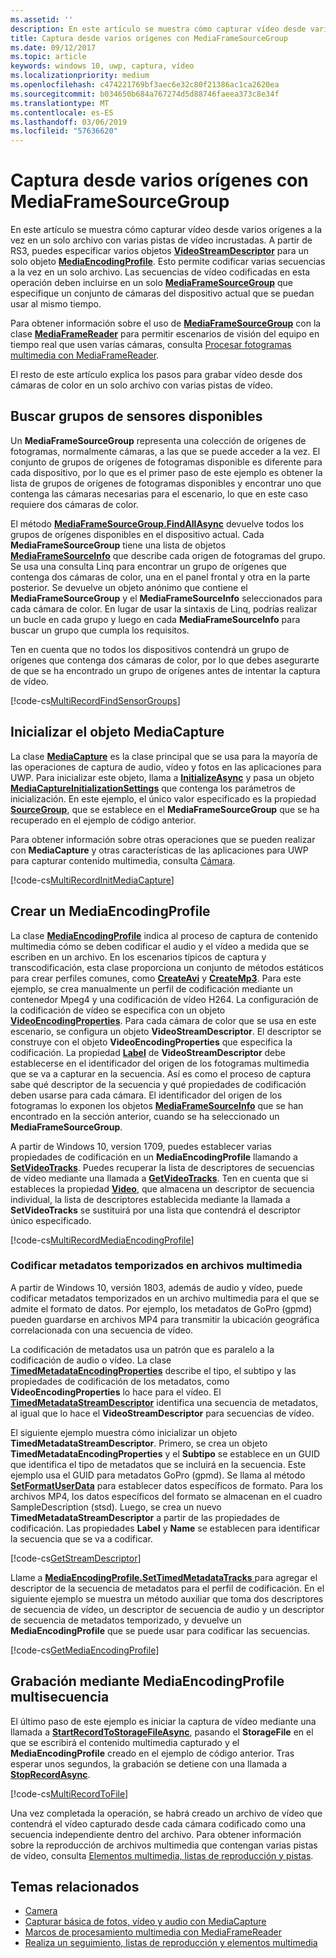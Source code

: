 ```yaml
---
ms.assetid: ''
description: En este artículo se muestra cómo capturar vídeo desde varios orígenes a la vez en un solo archivo con varias pistas de vídeo incrustadas.
title: Captura desde varios orígenes con MediaFrameSourceGroup
ms.date: 09/12/2017
ms.topic: article
keywords: windows 10, uwp, captura, vídeo
ms.localizationpriority: medium
ms.openlocfilehash: c474221769bf3aec6e32c80f21386ac1ca2620ea
ms.sourcegitcommit: b034650b684a767274d5d88746faeea373c8e34f
ms.translationtype: MT
ms.contentlocale: es-ES
ms.lasthandoff: 03/06/2019
ms.locfileid: "57636620"
---
```

# <a name="capture-from-multiple-sources-using-mediaframesourcegroup"></a>Captura desde varios orígenes con MediaFrameSourceGroup

En este artículo se muestra cómo capturar vídeo desde varios orígenes a la vez en un solo archivo con varias pistas de vídeo incrustadas. A partir de RS3, puedes especificar varios objetos **[VideoStreamDescriptor](https://docs.microsoft.com/uwp/api/windows.media.core.videostreamdescriptor)** para un solo objeto **[MediaEncodingProfile](https://docs.microsoft.com/uwp/api/windows.media.mediaproperties.mediaencodingprofile)**. Esto permite codificar varias secuencias a la vez en un solo archivo. Las secuencias de vídeo codificadas en esta operación deben incluirse en un solo **[MediaFrameSourceGroup](https://docs.microsoft.com/uwp/api/windows.media.capture.frames.mediaframesourcegroup)** que especifique un conjunto de cámaras del dispositivo actual que se puedan usar al mismo tiempo. 

Para obtener información sobre el uso de **[MediaFrameSourceGroup](https://docs.microsoft.com/uwp/api/windows.media.capture.frames.mediaframesourcegroup)** con la clase **[MediaFrameReader](https://docs.microsoft.com/uwp/api/windows.media.capture.frames.mediaframereader)** para permitir escenarios de visión del equipo en tiempo real que usen varias cámaras, consulta [Procesar fotogramas multimedia con MediaFrameReader](process-media-frames-with-mediaframereader.md).

El resto de este artículo explica los pasos para grabar vídeo desde dos cámaras de color en un solo archivo con varias pistas de vídeo.

## <a name="find-available-sensor-groups"></a>Buscar grupos de sensores disponibles
Un **MediaFrameSourceGroup** representa una colección de orígenes de fotogramas, normalmente cámaras, a las que se puede acceder a la vez. El conjunto de grupos de orígenes de fotogramas disponible es diferente para cada dispositivo, por lo que es el primer paso de este ejemplo es obtener la lista de grupos de orígenes de fotogramas disponibles y encontrar uno que contenga las cámaras necesarias para el escenario, lo que en este caso requiere dos cámaras de color.

El método **[MediaFrameSourceGroup.FindAllAsync](https://docs.microsoft.com/uwp/api/windows.media.capture.frames.mediaframesourcegroup.FindAllAsync)** devuelve todos los grupos de orígenes disponibles en el dispositivo actual. Cada **MediaFrameSourceGroup** tiene una lista de objetos **[MediaFrameSourceInfo](https://docs.microsoft.com/uwp/api/windows.media.capture.frames.mediaframesourceinfo)** que describe cada origen de fotogramas del grupo. Se usa una consulta Linq para encontrar un grupo de orígenes que contenga dos cámaras de color, una en el panel frontal y otra en la parte posterior. Se devuelve un objeto anónimo que contiene el **MediaFrameSourceGroup** y el **MediaFrameSourceInfo** seleccionados para cada cámara de color. En lugar de usar la sintaxis de Linq, podrías realizar un bucle en cada grupo y luego en cada **MediaFrameSourceInfo** para buscar un grupo que cumpla los requisitos.

Ten en cuenta que no todos los dispositivos contendrá un grupo de orígenes que contenga dos cámaras de color, por lo que debes asegurarte de que se ha encontrado un grupo de orígenes antes de intentar la captura de vídeo.

[!code-cs[MultiRecordFindSensorGroups](./code/SimpleCameraPreview_Win10/cs/MainPage.MultiRecord.xaml.cs#SnippetMultiRecordFindSensorGroups)]

## <a name="initialize-the-mediacapture-object"></a>Inicializar el objeto MediaCapture
La clase **[MediaCapture](https://docs.microsoft.com/uwp/api/windows.media.capture.mediacapture)** es la clase principal que se usa para la mayoría de las operaciones de captura de audio, vídeo y fotos en las aplicaciones para UWP. Para inicializar este objeto, llama a **[InitializeAsync](https://docs.microsoft.com/uwp/api/windows.media.capture.mediacapture.InitializeAsync)** y pasa un objeto **[MediaCaptureInitializationSettings](https://docs.microsoft.com/uwp/api/windows.media.capture.mediacaptureinitializationsettings)** que contenga los parámetros de inicialización. En este ejemplo, el único valor especificado es la propiedad **[SourceGroup](https://docs.microsoft.com/uwp/api/windows.media.capture.mediacaptureinitializationsettings.SourceGroup)**, que se establece en el **MediaFrameSourceGroup** que se ha recuperado en el ejemplo de código anterior.

Para obtener información sobre otras operaciones que se pueden realizar con **MediaCapture** y otras características de las aplicaciones para UWP para capturar contenido multimedia, consulta [Cámara](camera.md).

[!code-cs[MultiRecordInitMediaCapture](./code/SimpleCameraPreview_Win10/cs/MainPage.MultiRecord.xaml.cs#SnippetMultiRecordInitMediaCapture)]

## <a name="create-a-mediaencodingprofile"></a>Crear un MediaEncodingProfile
La clase **[MediaEncodingProfile](https://docs.microsoft.com/uwp/api/windows.media.mediaproperties.mediaencodingprofile)** indica al proceso de captura de contenido multimedia cómo se deben codificar el audio y el vídeo a medida que se escriben en un archivo. En los escenarios típicos de captura y transcodificación, esta clase proporciona un conjunto de métodos estáticos para crear perfiles comunes, como **[CreateAvi](https://docs.microsoft.com/uwp/api/windows.media.mediaproperties.mediaencodingprofile.createavi)** y **[CreateMp3](https://docs.microsoft.com/uwp/api/windows.media.mediaproperties.mediaencodingprofile.createmp3)**. Para este ejemplo, se crea manualmente un perfil de codificación mediante un contenedor Mpeg4 y una codificación de vídeo H264. La configuración de la codificación de vídeo se especifica con un objeto **[VideoEncodingProperties](https://docs.microsoft.com/uwp/api/windows.media.mediaproperties.videoencodingproperties)**. Para cada cámara de color que se usa en este escenario, se configura un objeto **VideoStreamDescriptor**. El descriptor se construye con el objeto **VideoEncodingProperties** que especifica la codificación. La propiedad **[Label](https://docs.microsoft.com/uwp/api/windows.media.core.videostreamdescriptor.Label)** de **VideoStreamDescriptor** debe establecerse en el identificador del origen de los fotogramas multimedia que se va a capturar en la secuencia. Así es como el proceso de captura sabe qué descriptor de la secuencia y qué propiedades de codificación deben usarse para cada cámara. El identificador del origen de los fotogramas lo exponen los objetos **[MediaFrameSourceInfo](https://docs.microsoft.com/uwp/api/windows.media.capture.frames.mediaframesourceinfo)** que se han encontrado en la sección anterior, cuando se ha seleccionado un **MediaFrameSourceGroup**.


A partir de Windows 10, version 1709, puedes establecer varias propiedades de codificación en un **MediaEncodingProfile** llamando a **[SetVideoTracks](https://docs.microsoft.com/uwp/api/windows.media.mediaproperties.mediaencodingprofile.setvideotracks)**. Puedes recuperar la lista de descriptores de secuencias de vídeo mediante una llamada a **[GetVideoTracks](https://docs.microsoft.com/uwp/api/windows.media.mediaproperties.mediaencodingprofile.GetVideoTracks)**. Ten en cuenta que si estableces la propiedad **[Video](https://docs.microsoft.com/uwp/api/windows.media.mediaproperties.mediaencodingprofile.Video)**, que almacena un descriptor de secuencia individual, la lista de descriptores establecida mediante la llamada a **SetVideoTracks** se sustituirá por una lista que contendrá el descriptor único especificado.


[!code-cs[MultiRecordMediaEncodingProfile](./code/SimpleCameraPreview_Win10/cs/MainPage.MultiRecord.xaml.cs#SnippetMultiRecordMediaEncodingProfile)]

### <a name="encode-timed-metadata-in-media-files"></a>Codificar metadatos temporizados en archivos multimedia

A partir de Windows 10, versión 1803, además de audio y vídeo, puede codificar metadatos temporizados en un archivo multimedia para el que se admite el formato de datos. Por ejemplo, los metadatos de GoPro (gpmd) pueden guardarse en archivos MP4 para transmitir la ubicación geográfica correlacionada con una secuencia de vídeo. 

La codificación de metadatos usa un patrón que es paralelo a la codificación de audio o vídeo. La clase [**TimedMetadataEncodingProperties**](https://docs.microsoft.com/uwp/api/windows.media.mediaproperties.timedmetadataencodingproperties) describe el tipo, el subtipo y las propiedades de codificación de los metadatos, como **VideoEncodingProperties** lo hace para el vídeo. El [**TimedMetadataStreamDescriptor**](https://docs.microsoft.com/uwp/api/windows.media.core.timedmetadatastreamdescriptor) identifica una secuencia de metadatos, al igual que lo hace el **VideoStreamDescriptor** para secuencias de vídeo.  

El siguiente ejemplo muestra cómo inicializar un objeto **TimedMetadataStreamDescriptor**. Primero, se crea un objeto **TimedMetadataEncodingProperties** y el **Subtipo** se establece en un GUID que identifica el tipo de metadatos que se incluirá en la secuencia. Este ejemplo usa el GUID para metadatos GoPro (gpmd). Se llama al método [**SetFormatUserData**](https://docs.microsoft.com/uwp/api/windows.media.mediaproperties.timedmetadataencodingproperties.setformatuserdata) para establecer datos específicos de formato. Para los archivos MP4, los datos específicos del formato se almacenan en el cuadro SampleDescription (stsd). Luego, se crea un nuevo **TimedMetadataStreamDescriptor** a partir de las propiedades de codificación. Las propiedades **Label** y **Name** se establecen para identificar la secuencia que se va a codificar. 

[!code-cs[GetStreamDescriptor](./code/SimpleCameraPreview_Win10/cs/MainPage.MultiRecord.xaml.cs#SnippetGetStreamDescriptor)]

Llame a [ **MediaEncodingProfile.SetTimedMetadataTracks** ](https://docs.microsoft.com/uwp/api/windows.media.mediaproperties.mediaencodingprofile.settimedmetadatatracks) para agregar el descriptor de la secuencia de metadatos para el perfil de codificación. En el siguiente ejemplo se muestra un método auxiliar que toma dos descriptores de secuencia de vídeo, un descriptor de secuencia de audio y un descriptor de secuencia de metadatos temporizado, y devuelve un **MediaEncodingProfile** que se puede usar para codificar las secuencias.

[!code-cs[GetMediaEncodingProfile](./code/SimpleCameraPreview_Win10/cs/MainPage.MultiRecord.xaml.cs#SnippetGetMediaEncodingProfile)]

## <a name="record-using-the-multi-stream-mediaencodingprofile"></a>Grabación mediante MediaEncodingProfile multisecuencia
El último paso de este ejemplo es iniciar la captura de vídeo mediante una llamada a **[StartRecordToStorageFileAsync](https://docs.microsoft.com/uwp/api/windows.media.capture.mediacapture.startrecordtostoragefileasync)**, pasando el **StorageFile** en el que se escribirá el contenido multimedia capturado y el **MediaEncodingProfile** creado en el ejemplo de código anterior. Tras esperar unos segundos, la grabación se detiene con una llamada a **[StopRecordAsync](https://docs.microsoft.com/uwp/api/windows.media.capture.mediacapture.StopRecordAsync)**.

[!code-cs[MultiRecordToFile](./code/SimpleCameraPreview_Win10/cs/MainPage.MultiRecord.xaml.cs#SnippetMultiRecordToFile)]

Una vez completada la operación, se habrá creado un archivo de vídeo que contendrá el vídeo capturado desde cada cámara codificado como una secuencia independiente dentro del archivo. Para obtener información sobre la reproducción de archivos multimedia que contengan varias pistas de vídeo, consulta [Elementos multimedia, listas de reproducción y pistas](media-playback-with-mediasource.md).

## <a name="related-topics"></a>Temas relacionados

* [Camera](camera.md)
* [Capturar básica de fotos, vídeo y audio con MediaCapture](basic-photo-video-and-audio-capture-with-MediaCapture.md)
* [Marcos de procesamiento multimedia con MediaFrameReader](process-media-frames-with-mediaframereader.md)
* [Realiza un seguimiento, listas de reproducción y elementos multimedia](media-playback-with-mediasource.md)


 

 




